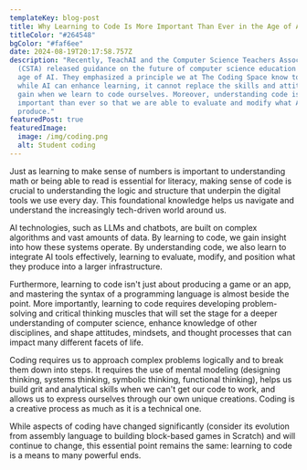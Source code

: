```yaml
---
templateKey: blog-post
title: Why Learning to Code Is More Important Than Ever in the Age of AI
titleColor: "#264548"
bgColor: "#faf6ee"
date: 2024-08-19T20:17:58.757Z
description: "Recently, TeachAI and the Computer Science Teachers Association
  (CSTA) released guidance on the future of computer science education in the
  age of AI. They emphasized a principle we at The Coding Space know to be true:
  while AI can enhance learning, it cannot replace the skills and attitudes we
  gain when we learn to code ourselves. Moreover, understanding code is more
  important than ever so that we are able to evaluate and modify what AI tools
  produce."
featuredPost: true
featuredImage:
  image: /img/coding.png
  alt: Student coding
---
```

J﻿ust as learning to make sense of numbers is important to understanding math or being able to read is essential  for literacy, making sense of code is crucial to understanding the logic and structure that underpin the digital tools we use every day. This foundational knowledge helps us navigate and understand the increasingly tech-driven world around us. 

AI technologies, such as LLMs and chatbots, are built on complex algorithms and vast amounts of data. By learning to code, we gain insight into how these systems operate. By understanding code, we also learn to integrate AI tools effectively, learning to evaluate, modify, and position what they produce into a larger infrastructure.

Furthermore, learning to code isn't just about producing a game or an app, and mastering the syntax of a programming language is almost beside the point. More importantly, learning to code requires developing problem-solving and critical thinking muscles that will set the stage for a deeper understanding of computer science, enhance knowledge of other disciplines, and shape attitudes, mindsets, and thought processes that can impact many different facets of life. 

Coding requires us to approach complex problems logically and to break them down into steps. It requires the use of mental modeling (designing thinking, systems thinking, symbolic thinking, functional thinking), helps us build grit and analytical skills when we can't get our code to work, and allows us to express ourselves through our own unique creations. Coding is a creative process as much as it is a technical one. 

While aspects of coding have changed significantly (consider its evolution from assembly language to building block-based games in Scratch) and will continue to change, this essential point remains the same: learning to code is a means to many powerful ends.